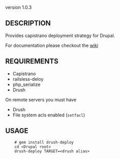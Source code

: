 version 1.0.3

## DESCRIPTION

Provides capistrano deployment strategy for Drupal.

For documentation please checkout the [wiki](https://github.com/xforty/drush-deploy/wiki)

## REQUIREMENTS

* Capistrano 
* railsless-deloy
* php\_serialize
* Drush

On remote servers you must have

* Drush
* File system acls enabled (`setfacl`)

## USAGE

        # gem install drush-deploy
        cd <Drupal root>
        drush-deploy TARGET=<drush alias>
